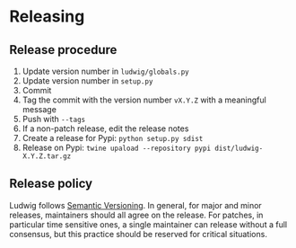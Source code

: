 # Releasing

## Release procedure

1. Update version number in `ludwig/globals.py`
1. Update version number in `setup.py`
1. Commit
1. Tag the commit with the version number `vX.Y.Z` with a meaningful message
1. Push with `--tags`
1. If a non-patch release, edit the release notes
1. Create a release for Pypi: `python setup.py sdist`
1. Release on Pypi: `twine upaload --repository pypi dist/ludwig-X.Y.Z.tar.gz`

## Release policy

Ludwig follows [Semantic Versioning](https://semver.org).
In general, for major and minor releases, maintainers should all agree on the release.
For patches, in particular time sensitive ones, a single maintainer can release without a full consensus, but this practice should be reserved for critical situations.
